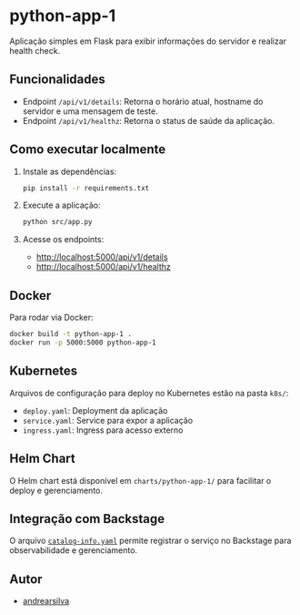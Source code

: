 # python-app-1

Aplicação simples em Flask para exibir informações do servidor e realizar health check.

## Funcionalidades

- Endpoint `/api/v1/details`: Retorna o horário atual, hostname do servidor e uma mensagem de teste.
- Endpoint `/api/v1/healthz`: Retorna o status de saúde da aplicação.

## Como executar localmente

1. Instale as dependências:
   ```sh
   pip install -r requirements.txt
   ```

2. Execute a aplicação:
   ```sh
   python src/app.py
   ```

3. Acesse os endpoints:
   - [http://localhost:5000/api/v1/details](http://localhost:5000/api/v1/details)
   - [http://localhost:5000/api/v1/healthz](http://localhost:5000/api/v1/healthz)

## Docker

Para rodar via Docker:

```sh
docker build -t python-app-1 .
docker run -p 5000:5000 python-app-1
```

## Kubernetes

Arquivos de configuração para deploy no Kubernetes estão na pasta `k8s/`:
- `deploy.yaml`: Deployment da aplicação
- `service.yaml`: Service para expor a aplicação
- `ingress.yaml`: Ingress para acesso externo

## Helm Chart

O Helm chart está disponível em `charts/python-app-1/` para facilitar o deploy e gerenciamento.

## Integração com Backstage

O arquivo [`catalog-info.yaml`](catalog-info.yaml) permite registrar o serviço no Backstage para observabilidade e gerenciamento.

## Autor

- [andrearsilva](https://github.com/andrearsilva)